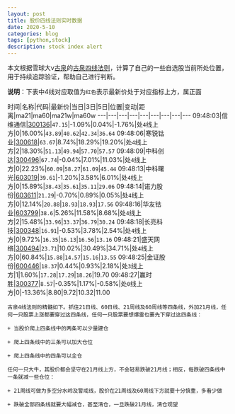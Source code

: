 ```yaml
---
layout: post
title: 股价四线法则实时数据
date: 2020-5-10
categories: blog
tags: [python,stock]
description: stock index alert
---
```



本文根据雪球大v[古泉](https://xueqiu.com/u/7148646888)的[古泉四线法则](https://xueqiu.com/7148646888/130498192)，计算了自己的一些自选股当前所处位置，用于持续追踪验证，帮助自己进行判断。

**说明**：下表中4线对应取值为`红色`表示最新价处于对应指标上方，属正面

时间|名称|代码|最新价|当日|3日|5日|位置|变动|距离|ma21|ma60|ma21w|ma60w
---|---|---|---|---|---|---|---|---
09:48:03|信维通信|[300136](https://xueqiu.com/S/SZ300136)|`47.15`|-1.09%|0.04%|-1.76%|处`4`线上方|0|16.00%|`43.89`|`40.62`|`42.34`|`36.64`
09:48:06|寒锐钴业|[300618](https://xueqiu.com/S/SZ300618)|`63.67`|8.74%|18.29%|19.20%|处`4`线上方|2|18.30%|`51.13`|`49.94`|`57.70`|`57.57`
09:48:09|中科创达|[300496](https://xueqiu.com/S/SZ300496)|`67.74`|-0.04%|7.01%|11.03%|处`4`线上方|0|22.23%|`60.09`|`58.27`|`61.09`|`45.44`
09:48:13|中科曙光|[603019](https://xueqiu.com/S/SH603019)|`39.61`|-1.20%|3.58%|6.01%|处`4`线上方|0|15.89%|`38.43`|`35.61`|`35.11`|`29.06`
09:48:14|诺力股份|[603611](https://xueqiu.com/S/SH603611)|`21.29`|-0.70%|0.89%|0.05%|处`4`线上方|0|12.14%|`20.88`|`18.93`|`18.93`|`17.56`
09:48:16|华友钴业|[603799](https://xueqiu.com/S/SH603799)|`38.6`|5.26%|11.58%|8.68%|处`4`线上方|2|15.48%|`33.96`|`33.37`|`36.79`|`30.24`
09:48:18|长亮科技|[300348](https://xueqiu.com/S/SZ300348)|`16.91`|-0.53%|3.78%|2.54%|处`4`线上方|0|9.72%|`16.35`|`16.13`|`16.56`|`13.16`
09:48:21|盛天网络|[300494](https://xueqiu.com/S/SZ300494)|`23.71`|10.02%|30.49%|34.71%|处`4`线上方|0|60.84%|`15.88`|`14.57`|`15.16`|`13.55`
09:48:25|金证股份|[600446](https://xueqiu.com/S/SH600446)|`18.37`|0.44%|0.93%|2.18%|处`3`线上方|1|1.60%|`17.28`|`17.29`|`18.26`|19.70
09:48:27|赢时胜|[300377](https://xueqiu.com/S/SZ300377)|`8.57`|-0.35%|1.17%|-0.58%|处`0`线上方|0|-13.36%|8.80|9.72|10.32|11.00

```
古泉4线法则的精髓如下。抓住21日线、60日线、21周线及60周线等四条线，外加21月线，任何一只股票上涨都要穿过这四条线，任何一只股票要想爆雷也要先下穿过这四条线：

+ 当股价爬上四条线中的两条可以少量建仓

+ 爬上四条线中的三条可以加大仓位

+ 爬上四条线中的四条可以全仓

任何一只大牛，其股价都会坚守在21月线上方，不会轻易跌破21月线；相反，每跌破四条线中一条就减一些仓位：

+ 21周线可做为多空分水岭及警戒线，股价在21周线及60周线下方就要十分慎重，多看少做

+ 跌破全部四条线就要大幅减仓，甚至清仓，一旦跌破21月线，清仓观望
```